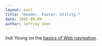 ```yaml
---
layout: post
title: "Header. Footer. Utility."
date: 2002-09-09
author: Jeffrey Veen
---
```

Indi Young on the <a href="http://www.adaptivepath.com/publications/essays/archives/000048.php">basics of Web navigation</a>.

